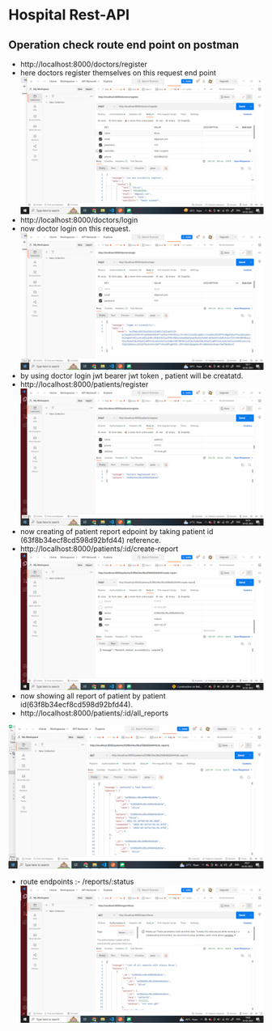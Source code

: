 
  # Hospital Rest-API

 
  ## Operation check route end point on postman
  * http://localhost:8000/doctors/register
  * here doctors register themselves on this request end point
  ![Alt text](https://github.com/DivyaGaurav21/Hospital-API/blob/master/postman_screenshot/Screenshot%20(53).png?raw=true)
  * http://localhost:8000/doctors/login
  * now doctor login on this request.
  ![Test Image 4](https://github.com/DivyaGaurav21/Hospital-API/blob/master/postman_screenshot/Screenshot%20(54).png?raw=true)
  * by using doctor login jwt bearer jwt token , patient will be creatatd.
  * http://localhost:8000/patients/register
  ![test5](https://github.com/DivyaGaurav21/Hospital-API/blob/master/postman_screenshot/Screenshot%20(55).png?raw=true)
  * now creating of patient report edpoint by taking patient id (63f8b34ecf8cd598d92bfd44) reference.
  * http://localhost:8000/patients/:id/create-report 
  ![test6](https://github.com/DivyaGaurav21/Hospital-API/blob/master/postman_screenshot/Screenshot%20(56).png?raw=true)
  * now showing all report of patient by patient id(63f8b34ecf8cd598d92bfd44).
  * http://localhost:8000/patients/:id/all_reports

  ![test5](https://github.com/DivyaGaurav21/Hospital-API/blob/master/postman_screenshot/Screenshot%20(57).png?raw=true)
  * route endpoints :- /reports/:status
  ![test5](https://github.com/DivyaGaurav21/Hospital-API/blob/master/postman_screenshot/Screenshot%20(58).png?raw=true)
 


